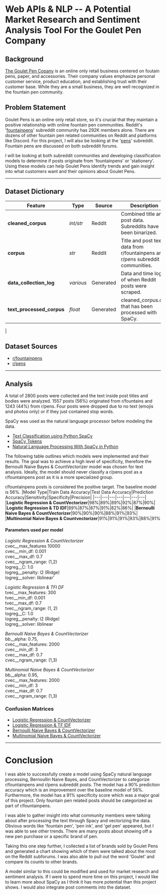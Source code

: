 # Web APIs & NLP -- A Potential Market Research and Sentiment Analysis Tool For the Goulet Pen Company
## Background

[The Goulet Pen Copany](https://www.gouletpens.com/) is an online only retail business centered on foutain pens, paper, and accessories.  Their company values emphasize personal customer service, product education, and establishing trust with their customer base. While they are a small business, they are well recognized in the fountain pen community.  


## Problem Statement

Goulet Pens is an online only retail store, so it's crucial that they maintain a positive relationship with online fountain pen communities.  Reddit's '[fountainpens](https://www.reddit.com/r/fountainpens/)' subreddit community has 292K members alone.  There are dozens of other fountain pen related communities on Reddit and platforms like Discord.  For this project, I will also be looking at the '[pens](https://www.reddit.com/r/pens/)' subreddit.  Fountain pens are discussed on both subreddit forums.

I will be looking at both subreddit communities and developing classification models to determine if posts originate from 'fountainpens' or 'stationery'.  Using these models can help Goulet Pens identify trends and gain insight into what customers want and their opinions about Goulet Pens.

---
## Dataset Dictionary

|Feature|Type|Source|Description|
|---|---|---|---|
|**cleaned_corpus**|*int/str*|Reddit|Combined title and post data.  Subreddits have been binarized.| 
|**corpus**|*str*|Reddit|Title and post text data from r/fountainpens and r/pens subreddit communities.
|**data_collection_log**|*various*|Generated|Data and time log of when Reddit posts were scraped.
|**text_processed_corpus**|*float*|Generated|cleaned_corpus.csv that has been processed with SpaCy.
|
## Dataset Sources
- [r/fountainpens](https://www.reddit.com/r/fountainpens/)
- [r/pens](https://www.reddit.com/r/pens/)
---
## Analysis

A total of 2800 posts were collected and the text inside post titles and bodies were analyzed.  1557 posts (56%) originated from r/fountains and 1243 (44%) from r/pens.  Four posts were dropped due to no text (emojis and photos only) or if they just contained stop words.

SpaCy was used as the natural language processor before modeling the data.
* [Text Classification using Python SpaCy](https://machinelearninggeek.com/text-classification-using-python-spacy/)
 * [SpaCy Tokens](https://spacy.io/api/token)
 * [Natural Language Processing With SpaCy in Python](https://realpython.com/natural-language-processing-spacy-python/#lemmatization)


The following table outlines which models were implemented and their results.  The goal was to achieve a high level of specificity, therefore the Bernoulli Naive Bayes & CountVectorizer model was chosen for text analysis. Ideally, the model should never classify a r/pens post as a r/fountainpens post as it is a more specialized group.

r/fountainpens posts is considered the positive target. The baseline model is 56%.
|Model Type|Train Data Accuracy|Test Data Accuracy|Prediction Accuracy|Sensitivity|Specificity|Precision|
|---|---|---|---|---|---|---|
|**Logistic Regression & CountVectorizer**|98%|89%|89%|92%|87%|90%|
|**Logistic Regression & TD IDF**|89%|87%|87%|91%|82%|86%|
|**Bernoulli Naive Bayes & CountVectorizer**|90%|90%|90%|88%|91%|93%|
|**Multinomial Naive Bayes & Countvectorizer**|91%|91%|91%|93%|88%|91%

#### Parameters used per model

*Logistic Regression &  CountVectorizer*<br>
    cvec__max_features 10000<br>
    cvec__min_df: 0.001<br>
    cvec__max_df: 0.7<br>
    cvec__ngram_range: (1,2)<br>
    logreg__C: 1.0<br>
    logreg__penalty: l2 (Ridge)<br>
    logreg__solver: liblinear'<br>

*Logistic Regression & TFI DF*<br>
    tvec__max_features: 300<br>
    tvec__min_df: 0.001<br>
    tvec__max_df: 0.7<br>
    tvec__ngram_range: (1, 2)<br>
    logreg__C: 1.0<br>
    logreg__penalty: l2 (Ridge)<br>
    logreg__solver: liblinear

*Bernoulli Naive Bayes & CountVectorizer*<br>
    bb__alpha: 0.75,<br>
    cvec__max_features: 2000<br>
    cvec__min_df: 3<br>
    cvec__max_df: 0.7<br>
    cvec__ngram_range: (1,3)

*Multinomial Naive Bayes & CountVectorizer*<br>
    bb__alpha: 0.95,<br>
    cvec__max_features: 2000<br>
    cvec__min_df: 3<br>
    cvec__max_df: 0.7<br>
    cvec__ngram_range: (1,3)
    
### Confusion Matrices
* [Logistic Regression & CountVectorizer](plot_images/logreg_cvec_confusion_matrix.png)
* [Logistic Regression & TF IDF](plot_images/logreg_tfidf_confusion_matrix.png)
* [Bernoulli Naive Bayes & CountVectorizer](plot_images/bernoulli_nb_cvec_confusion_matrix.png)
* [Multinomial Naive Bayes & CountVectorizer](plot_images/multinomial_nb_cvec_confusion_matrix.png)


---

# Conclusion

I was able to successfully create a model using SpaCy natural language processing, Bernoullin Naive Bayes, and CountVectorizer to categorize r/fountainpens and r/pens subreddit posts.  The model has a 90% prediction accuracy which is an improvement over the baseline model of 56%.  Furthermore, the model has a 91% specificity score which was a major goal of this project.  Only fountain pen related posts should be categorized as part of r/fountainpens.

I was able to gather insight into what community members were talking about after processing the text through Spacy and vectorizing the data.  Obvious words like 'fountain pen', 'pen ink', and 'gel pen' appeared, but I was able to see other trends.  There are many posts about showing off a new pen purchase or a specific brand of pen.  

Taking this one step further, I collected a list of brands sold by Goulet Pens and generated a chart showing which of them were talked about the most on the Reddit subforums.  I was also able to pull out the word 'Goulet' and compare its counts to other brands.

A model similar to this could be modified and used for market research and sentiment analysis.  If I were to spend more time on this project, I would like to learn more about SpaCy as I think it has more potential than this project shows.  I would also integrate post comments into the dataset.
